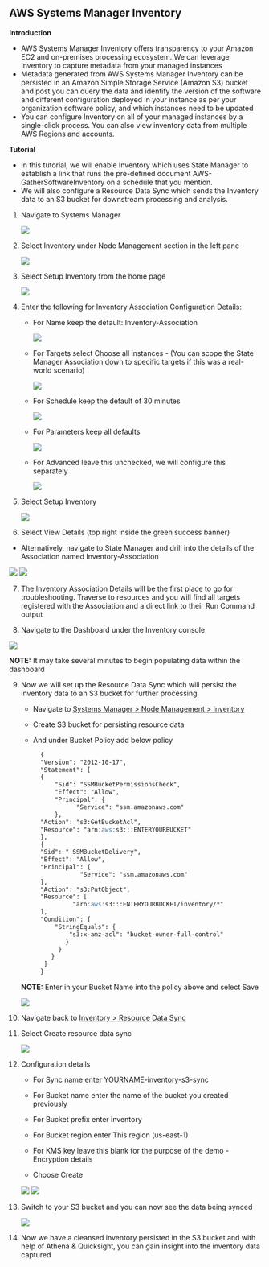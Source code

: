 ## AWS Systems Manager Inventory

**Introduction**
- AWS Systems Manager Inventory offers transparency to your Amazon EC2 and on-premises processing ecosystem. We can leverage Inventory to capture metadata from your managed instances
- Metadata generated from AWS Systems Manager Inventory can be persisted in an Amazon Simple Storage Service (Amazon S3) bucket and post you can query the data and identify the version of the software and different configuration deployed in your instance as per your organization software policy, and which instances need to be updated
- You can configure Inventory on all of your managed instances by a single-click process. You can also view inventory data from multiple AWS Regions and accounts.

**Tutorial**
- In this tutorial, we will enable Inventory which uses State Manager to establish a link that runs the pre-defined document AWS-GatherSoftwareInventory on a schedule that you mention. 
- We will also configure a Resource Data Sync which sends the Inventory data to an S3 bucket for downstream processing and analysis.

1. Navigate to Systems Manager  
   
   <img src="images/image1.png" class="inline"/>

2. Select Inventory under Node Management section in the left pane
    
   <img src="images/image2.png" class="inline"/>

3. Select Setup Inventory from the home page
    
   <img src="images/image3.png" class="inline"/>

4. Enter the following for Inventory Association Configuration Details:

    - For Name keep the default: Inventory-Association
    
      <img src="images/image4.png" class="inline"/>

    - For Targets select Choose all instances - (You can scope the State Manager Association down to specific targets if this was a real-world scenario)
    
      <img src="images/image5.png" class="inline"/>

    - For Schedule keep the default of 30 minutes

      <img src="images/image6.png" class="inline"/>

    - For Parameters keep all defaults
      
      <img src="images/image7.png" class="inline"/>

    - For Advanced leave this unchecked, we will configure this separately

      <img src="images/image8.png" class="inline"/>

5. Select Setup Inventory

   <img src="images/image9.png" class="inline"/>
  
6. Select View Details (top right inside the green success banner)

  - Alternatively, navigate to State Manager and drill into the details of the Association named Inventory-Association

  <img src="images/image10.png" class="inline"/>
  
  <img src="images/image11.png" class="inline"/>

7. The Inventory Association Details will be the first place to go for troubleshooting. Traverse to resources and you will find all targets registered with the Association and a direct link to their Run Command output

8. Navigate to the Dashboard under the Inventory console

  <img src="images/image12.png" class="inline"/>

   **NOTE:** It may take several minutes to begin populating data within the dashboard

9. Now we will set up the Resource Data Sync which will persist the inventory data to an S3 bucket for further processing

   - Navigate to <a href="https://console.aws.amazon.com/systems-manager/inventory"> Systems Manager > Node Management > Inventory </a>
   
   - Create S3 bucket for persisting resource data
   
   - And under Bucket Policy add below policy
   
       ```markdown
         {
         "Version": "2012-10-17",
         "Statement": [
         {
             "Sid": "SSMBucketPermissionsCheck",
             "Effect": "Allow",
             "Principal": {
                   "Service": "ssm.amazonaws.com"
             },
         "Action": "s3:GetBucketAcl",
         "Resource": "arn:aws:s3:::ENTERYOURBUCKET"
         },
         {
         "Sid": " SSMBucketDelivery",
         "Effect": "Allow",
         "Principal": {
                    "Service": "ssm.amazonaws.com"
         },
         "Action": "s3:PutObject",
         "Resource": [
                  "arn:aws:s3:::ENTERYOURBUCKET/inventory/*"
         ],
         "Condition": {
             "StringEquals": {
                 "s3:x-amz-acl": "bucket-owner-full-control"
                }
              }
            }
          ]
         }
       ```
    **NOTE:** Enter in your Bucket Name into the policy above and select Save

    <img src="images/image13.png" class="inline"/>

10. Navigate back to <a href="https://console.aws.amazon.com/systems-manager/managed-instances/resource-data-sync"> Inventory > Resource Data Sync </a>

11. Select Create resource data sync

    <img src="images/image14.png" class="inline"/>
    
12. Configuration details

      - For Sync name enter YOURNAME-inventory-s3-sync

      - For Bucket name enter the name of the bucket you created previously

      - For Bucket prefix enter inventory

      - For Bucket region enter This region (us-east-1)

      - For KMS key leave this blank for the purpose of the demo - Encryption details

      - Choose Create
     
    <img src="images/image15.png" class="inline"/>  
    
    <img src="images/image16.png" class="inline"/>  

13. Switch to your S3 bucket and you can now see the data being synced

    <img src="images/image17.png" class="inline"/>  

14. Now we have a cleansed inventory persisted in the S3 bucket and with help of Athena & Quicksight, you can gain insight into the inventory data captured
